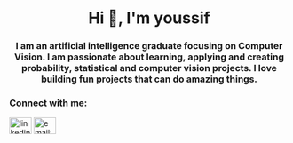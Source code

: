<h1 align="center">Hi 👋, I'm youssif</h1>
<h3 align="center">I am an artificial intelligence graduate focusing on Computer Vision. I am passionate about learning, applying and creating probability, statistical and computer vision projects. I love building fun projects that can do amazing things.</h3>

<h3 align="left">Connect with me:</h3>
<p align="left">
<a href="https://linkedin.com/in/linkedin.com/in/youssif-adel-moussa-888b8a178" target="blank"><img align="center" src="https://raw.githubusercontent.com/rahuldkjain/github-profile-readme-generator/master/src/images/icons/Social/linked-in-alt.svg" alt="linkedin.com/in/youssif-adel-moussa-888b8a178" height="30" width="40" /></a>
<a href="https://gmail.com/youssifadel2222@gmail.com" target="blank"><img align="center" src="https://ar.wikipedia.org/wiki/%D8%AC%D9%8A_%D9%85%D9%8A%D9%84#/media/%D9%85%D9%84%D9%81:Gmail_icon_(2020).svg" alt="email:youssifadel2222@gmail.com" height="30" width="40" /></a>
</p>
